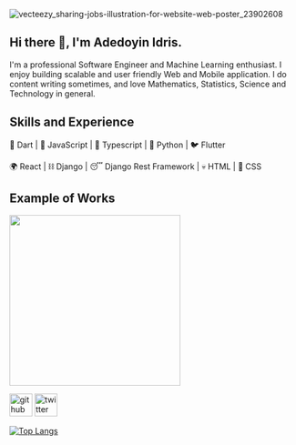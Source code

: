 ![vecteezy_sharing-jobs-illustration-for-website-web-poster_23902608](https://github.com/DevAdedoyin/DevAdedoyin/assets/59482569/ae1e7416-f79d-4954-ab7f-355f6b2de8dd)

## Hi there 👋, I'm Adedoyin Idris.
I'm a professional Software Engineer and Machine Learning enthusiast. I enjoy building scalable and user friendly Web and Mobile application. I do content writing sometimes, and love Mathematics, Statistics, Science and Technology in general.

## Skills and Experience
🎯 Dart | 📝 JavaScript | 💪 Typescript | 🐍 Python | 🐦 Flutter  
  
🌍 React | ⛓️ Django | 😴 Django Rest Framework | 💀 HTML | 💅 CSS

## Example of Works
<img src="![weather](https://github.com/DevAdedoyin/DevAdedoyin/assets/59482569/6d713fdf-711f-417d-aa64-cf2de241d4df)" width="300" >

[<img src='https://cdn.jsdelivr.net/npm/simple-icons@3.0.1/icons/github.svg' alt='github' height='40'>](https://github.com/DevAdedoyin)  [<img src='https://cdn.jsdelivr.net/npm/simple-icons@3.0.1/icons/twitter.svg' alt='twitter' height='40'>](https://twitter.com/DreezyBines)

[![Top Langs](https://github-readme-stats.vercel.app/api/top-langs/?username=DevAdedoyin)](https://github.com/anuraghazra/github-readme-stats)


